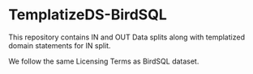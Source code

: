 # TemplatizeDS-BirdSQL
This repository contains IN and OUT Data splits along with templatized domain statements for IN split.

We follow the same Licensing Terms as  BirdSQL dataset.
